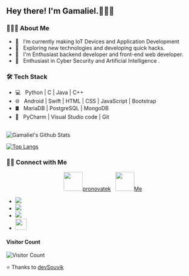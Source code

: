<h2> Hey there! I'm Gamaliel.🙋🏽‍♂️ </h2>

<h3> 👨🏻‍💻 About Me </h3>

- 🔭 &nbsp; I’m currently making IoT Devices and Application Development
- 🤔 &nbsp; Exploring new technologies and developing quick hacks.
- 💼 &nbsp; I'm Enthusiast backend developer and front-end web developer.
- 🔐 &nbsp; Enthusiast in Cyber Security and Artificial Intelligence .

<h3>🛠 Tech Stack</h3>

- 💻 &nbsp; Python | C | Java | C++  
- 🌐 &nbsp; Android | Swift | HTML | CSS | JavaScript | Bootstrap 
- 🛢 &nbsp; MariaDB | PostgreSQL | MongoDB
- 🔧 &nbsp; PyCharm | Visual Studio code | Git

<br>

<img align="center" src="https://github-readme-stats.vercel.app/api?username=PRONOVATEK&include_all_commits=true&count_private=true&show_icons=true&line_height=20&title_color=7A7ADB&icon_color=2234AE&text_color=D3D3D3&bg_color=0,000000,130F40" alt="Gamaliel's Github Stats">

</br>

[![Top Langs](https://github-readme-stats.vercel.app/api/top-langs/?username=PRONOVATEK&layout=compact&text_color=daf7dc&bg_color=151515)](https://github.com/devSouvik/github-readme-stats)


<h3> 🤝🏻 Connect with Me </h3>

<p align="center">
&nbsp; <a href="mailto:ceo@pronovatek.com" target="_blank" rel="noopener noreferrer"><img src="https://img.icons8.com/plasticine/100/000000/gmail.png"  width="50" />pronovatek</a>
  &nbsp; <a href="mailto:me@gamalielvalencia.com" target="_blank" rel="noopener noreferrer"><img src="https://img.icons8.com/plasticine/100/000000/gmail.png"  width="50" />Me</a>
</p>

- <a href="https://www.instagram.com/stark182/"><img src="https://img.shields.io/badge/instagram%20@stark182-DD2476?style=for-the-badge&logo=instagram&logoColor=white"/></a>
- <a href="https://www.facebook.com/GamaStark/"><img src="https://img.shields.io/badge/facebook%20@GamaStark-344E86?style=for-the-badge&logo=facebook&logoColor=white"/></a>
- <a href="https://www.twitter.com/GamaStark/"><img src="https://img.shields.io/badge/twitter%20@GamaStark-0D95E8?style=for-the-badge&logo=twitter&logoColor=white"/></a>
- <a href="http://www.pronovatek.com/"><img height="30px" src="https://img.shields.io/badge/My%20Website:%20pronovatek-8E2DE2?style=for-the-badge&logo=google%20chrome&logoColor=white"/></a>


#### **Visitor Count**
 ![Visitor Count](https://profile-counter.glitch.me/{PRONOVATEK}/count.svg)

⭐️ Thanks to [devSouvik](https://github.com/devSouvik)
